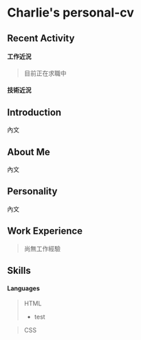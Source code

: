 # Charlie's personal-cv

Recent Activity
---------------

#### 工作近況
> 目前正在求職中

#### 技術近況
>

Introduction
------------
內文

About Me
--------
內文

Personality
-----------
內文

Work Experience
---------------
> 尚無工作經驗

Skills
------

#### Languages

> HTML
> * test

> CSS
